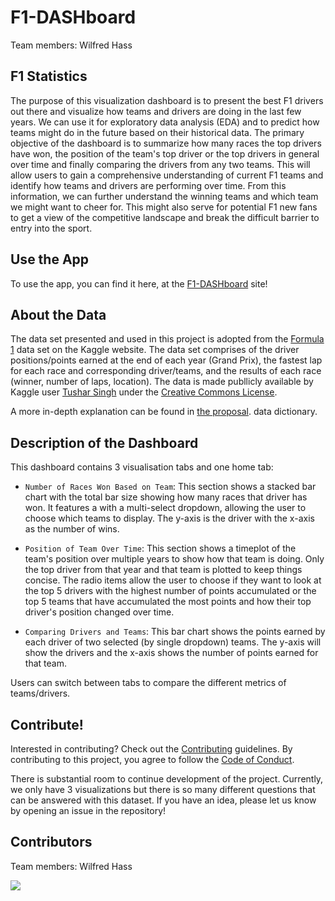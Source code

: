 # F1-DASHboard

Team members: Wilfred Hass

## F1 Statistics

The purpose of this visualization dashboard is to present the best F1 drivers
out there and visualize how teams and drivers are doing in the last few years.
We can use it for exploratory data analysis (EDA) and to predict how teams might do
in the future based on their historical data. The primary objective of the dashboard
is to summarize how many races the top drivers have won, the position of the team's top driver or the top drivers in general
over time and finally comparing the drivers from
any two teams. This will allow users to gain a comprehensive understanding of current
F1 teams and identify how teams and drivers are performing over time.
From this information, we can further understand the winning teams and which team we might want to cheer for.
This might also serve for potential F1 new fans to get a view of
the competitive landscape and break the difficult barrier to entry into the sport.

## Use the App

To use the app, you can find it here, at the [F1-DASHboard](https://f1-dashboard.onrender.com) site!

## About the Data

The data set presented and used in this project is adopted from the
[Formula 1](https://www.kaggle.com/datasets/tusharsingh1411/formula1-data-1950-2022)
data set on the Kaggle website. The data set comprises of the driver positions/points earned at the end
of each year (Grand Prix), the fastest lap for each race and corresponding driver/teams, and the results
of each race (winner, number of laps, location). The data is made publlicly available by Kaggle user [Tushar Singh](https://www.kaggle.com/tusharsingh1411) under the [Creative Commons License](https://creativecommons.org/publicdomain/zero/1.0/).

A more in-depth explanation can be found in [the proposal](docs/proposal.md).
data dictionary.

## Description of the Dashboard

This dashboard contains 3 visualisation tabs and one home tab:

- `Number of Races Won Based on Team`: This section shows a stacked bar chart with the total bar size showing how many races that driver has won. It features a with a multi-select dropdown, allowing the user to choose which teams to display. The y-axis is the driver with the x-axis as the number of wins.

- `Position of Team Over Time`: This section shows a timeplot of the team's position over multiple years to show how that team is doing. Only the top driver from that year and that team is plotted to keep things concise. The radio items allow the user to choose if they want to look at the top 5 drivers with the highest number of points accumulated or the top 5 teams that have accumulated the most points and how their top driver's position changed over time.

- `Comparing Drivers and Teams`: This bar chart shows the points earned by each driver of two selected (by single dropdown) teams. The y-axis will show the drivers and the x-axis shows the number of points earned for that team.

Users can switch between tabs to compare the different metrics of teams/drivers.

## Contribute!

Interested in contributing? Check out the [Contributing](CONTRIBUTING.md) guidelines. By contributing to this project, you agree to follow the [Code of Conduct](CODE_OF_CONDUCT.md).

There is substantial room to continue development of the project. Currently, we only have 3 visualizations but there is so many different questions that can be answered with this dataset. If you have an idea, please let us know by opening an issue in the repository!

## Contributors

Team members: Wilfred Hass

<a href="https://github.com/wilfhass/F1-DASHboard/graphs/contributors">
  <img src="https://contrib.rocks/image?repo=wilfhass/F1-DASHboard&max=1000" />
</a>